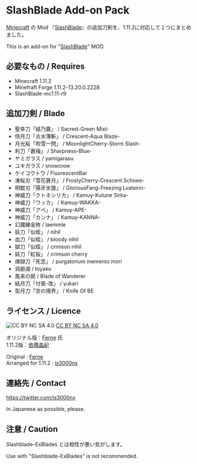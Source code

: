 SlashBlade Add-on Pack
====

[Minecraft](https://minecraft.net/ "Minecraft") の Mod 『[SlashBlade](https://minecraft.curseforge.com/projects/slashblade "SlashBlade")』の追加刀剣を、1.11.2に対応して１つにまとめました。

This is an add-on for "[SlashBlade](https://minecraft.curseforge.com/projects/slashblade "SlashBlade")" MOD.

## 必要なもの / Requires

* Minecraft 1.11.2
* Minefraft Forge 1.11.2-13.20.0.2228
* SlashBlade-mc1.11-r9

## 追加刀剣 / Blade

* 聖幸刀「緑乃霧」 / Sacred-Green Mist-
* 侍月刀「炎水薄斬」 / Crescent-Aqua Blaze-
* 月光桜「吹雪一閃」 / MoonlightCherry-Storm Slash-
* 利刀「蒼梅」 / Sharpness-Blue-
* ヤミガラス / yamigarasu
* ユキガラス / snowcrow
* ケイコウトウ / FluorescentBar
* 凍桜刃「雪花蒼月」 / FrostyCherry-Crescent Schnee-
* 明獣刃「陽牙氷狼」 / GloriousFang-Freezing Lvateinn-
* 神威刀「クトネシリカ」 / Kamuy-Kutune Sirka-
* 神威刀「ワッカ」 / Kamuy-WAKKA-
* 神威刀「アペ」 / Kamuy-APE-
* 神威刀「カンナ」 / Kamuy-KANNA-
* 幻魔練金拵 / laemmle
* 妖刀「似蛭」 / nihil
* 血刀「似蛭」 / bloody nihil
* 獄刀「似蛭」 / crimson nihil
* 妖刀「紅桜」 / crimson cherry
* 煉獄刀「死念」 / purgatorium memento mori
* 洞爺湖 / toyako
* 風来の劒 / Blade of Wanderer
* 結月刀「付喪-改」 / yukari
* 型月刀「空の境界」 / Knife Of BE

## ライセンス / Licence

![CC BY NC SA 4.0](https://licensebuttons.net/l/by-nc-sa/4.0/88x31.png)
[CC BY NC SA 4.0](http://creativecommons.org/licenses/by-nc-sa/4.0/ "CC BY NC SA 4.0")

オリジナル版：[Ferne](http://forum.minecraftuser.jp/viewtopic.php?f=13&t=2150) 氏  
1.11.2版：[依積晶紀](https://twitter.com/is3000nx)

Original : [Ferne](http://forum.minecraftuser.jp/viewtopic.php?f=13&t=2150)  
Arranged for 1.11.2 : [is3000nx](https://twitter.com/is3000nx)

## 連絡先 / Contact

https://twitter.com/is3000nx

In Japanese as possible, please.

## 注意 / Caution

Slashblade-ExBlades とは相性が悪い気がします。

Use with "Slashblade-ExBlades" is not recommended.
